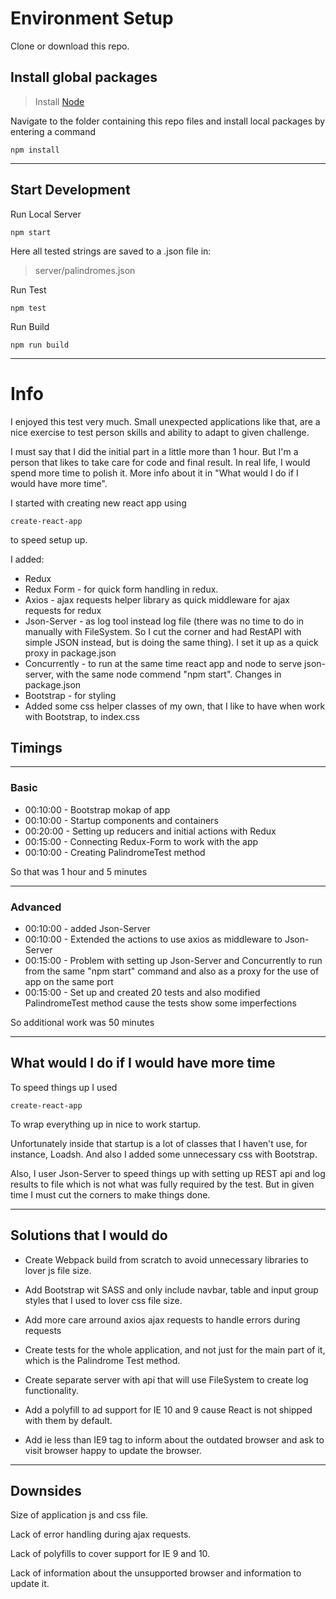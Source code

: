 # Environment Setup

Clone or download this repo.

## Install global packages

> Install [Node](https://nodejs.org/en/download/)

Navigate to the folder containing this repo files and install local packages by entering a command


	npm install

---

## Start Development

Run Local Server

	npm start

Here all tested strings are saved to a .json file in:

> server/palindromes.json

Run Test

	npm test

Run Build

	npm run build

---

# Info

I enjoyed this test very much. Small unexpected applications like that, are a nice exercise to test person skills and ability to adapt to given challenge.

I must say that I did the initial part in a little more than 1 hour. But I'm a person that likes to take care for code and final result. In real life, I would spend more time to polish it. More info about it in "What would I do if I would have more time".

I started with creating new react app using

    create-react-app

to speed setup up.

I added:

-    Redux
-    Redux Form - for quick form handling in redux.
-    Axios - ajax requests helper library as quick middleware for ajax requests for redux
-    Json-Server - as log tool instead log file (there was no time to do in manually with FileSystem. So I cut the corner and had  RestAPI with simple JSON instead, but is doing the same thing). I set it up as a quick proxy in package.json
- Concurrently - to run at the same time react app and node to serve json-server, with the same node commend "npm start". Changes in package.json
-    Bootstrap - for styling
-    Added some css helper classes of my own, that I like to have when work with Bootstrap, to index.css




## Timings

---

### Basic

- 00:10:00 - Bootstrap mokap of app
- 00:10:00 - Startup components and containers
- 00:20:00 - Setting up reducers and initial actions with Redux
- 00:15:00 - Connecting Redux-Form to work with the app
- 00:10:00 - Creating PalindromeTest method

So that was 1 hour and 5 minutes

---

### Advanced

- 00:10:00 - added Json-Server
- 00:10:00 - Extended the actions to use axios as middleware to Json-Server
- 00:15:00 - Problem with setting up Json-Server and Concurrently to run from the same "npm start" command and also as a proxy for the use of app on the same port
- 00:15:00 - Set up and created 20 tests and also modified PalindromeTest method cause the tests show some imperfections

So additional work was 50 minutes

---



## What would I do if I would have more time


To speed things up I used

    create-react-app

To wrap everything up in nice to work startup.

Unfortunately inside that startup is a lot of classes that I haven't use, for instance, Loadsh. And also I added some unnecessary css with Bootstrap.

Also, I user Json-Server to speed things up with setting up REST api and log results to file which is not what was fully required by the test. But in given time I must cut the corners to make things done.

---

## Solutions that I would do

-    Create Webpack build from scratch to avoid unnecessary libraries to lover js file size.

- Add Bootstrap wit SASS and only include navbar, table and input group styles that I used to lover css file size.

- Add more care arround axios ajax requests to handle errors during requests

- Create tests for the whole application, and not just for the main part of it, which is the Palindrome Test method.

- Create separate server with api that will use FileSystem to create log functionality.

- Add a polyfill to ad support for IE 10 and 9 cause React is not shipped with them by default.

- Add ie less than IE9 tag to inform about the outdated browser and ask to visit browser happy to update the browser.

---


## Downsides

Size of application js and css file.

Lack of error handling during ajax requests.

Lack of polyfills to cover support for IE 9 and 10.

Lack of information about the unsupported browser and information to update it.
